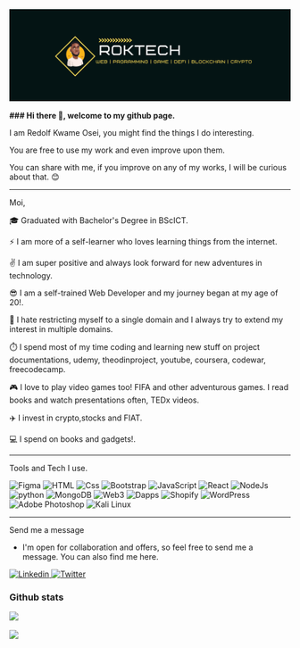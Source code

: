 <img src="/banner0099.png" alt="banner">
<p> <b> ### Hi there 👋, welcome to my github page. </b> </p>
<p> I am Redolf Kwame Osei, you might find the things I do interesting. </p>
<p> You are free to use my work and even improve upon them. </p>
<p> You can share with me, if you improve on any of my works, I will be curious about that. 😊 </p>

---

Moi,

 <p> 🎓 Graduated with Bachelor's Degree in BScICT.</p>
 <p> ⚡ I am more of a self-learner who loves learning things from the internet. </p>
 <p> ✌️ I am super positive and always look forward for new adventures in technology.</p>
 <p> 😎 I am a self-trained Web Developer and my journey began at my age of 20!. </p>
 <p> 👐 I hate restricting myself to a single domain and I always try to extend my interest in multiple domains.</p>
 <p> ⏱️ I spend most of my time coding and learning new stuff on project documentations, udemy, theodinproject, youtube, coursera, codewar, freecodecamp.
 <p> 🎮 I love to play video games too! FIFA and other adventurous games. I read books and watch presentations often, TEDx videos. </p>
 <p> ✈️ I invest in crypto,stocks and FIAT. </p>
 <p> 💻 I spend on books and gadgets!. </p> 


---

Tools and Tech I use. 

<p>
<img alt="Figma" src="https://img.shields.io/badge/Figma-F24E1E?logo=Figma&logoColor=white&style=for-the-badge" /> 
<img alt="HTML" src="https://img.shields.io/badge/HTML-E34F26?logo=html5&logoColor=white&style=for-the-badge" />  
<img alt="Css" src="https://img.shields.io/badge/CSS-1572B6?logo=css3&logoColor=white&style=for-the-badge" /> 
<img alt="Bootstrap" src="https://img.shields.io/badge/Bootstrap-7952b3?logo=Bootstrap&logoColor=white&style=for-the-badge" />  
<img alt="JavaScript" src="https://img.shields.io/badge/JavaScript-F7DF1E?logo=javascript&logoColor=white&style=for-the-badge" />
<img alt="React" src="https://img.shields.io/badge/React-61DAFB?logo=react&logoColor=white&style=for-the-badge" /> 
<img alt="NodeJs" src="https://img.shields.io/badge/NodeJS-339933?logo=node.js&logoColor=white&style=for-the-badge" />
<img alt="python" src="https://img.shields.io/badge/Python-yellow?logo=python&logicColor=white&style=for-the-badge"/> 
<img alt="MongoDB" src="https://img.shields.io/badge/MongoDB-47a248?logo=MongoDB&logoColor=white&style=for-the-badge" />
<img alt="Web3" src="https://img.shields.io/badge/Web3-f16822?logo=Web3.js&logoColor=white&style=for-the-badge" /> 
<img alt="Dapps" src="https://img.shields.io/badge/Dapps-f16822?logo=Dapps&logoColor=white&style=for-the-badge" /> 
<img alt="Shopify" src="https://img.shields.io/badge/Shopify-#7AB55C?logo=Shopify&logoColor=white&style=for-the-badge" />
<img alt="WordPress" src="https://img.shields.io/badge/WordPress-#21759B?logo=WordPress&logoColor=white&style=for-the-badge" />
<img alt="Adobe Photoshop" src="https://img.shields.io/badge/Adobe Photoshop-#31A8FF?logo=Adobe Photoshop&logoColor=white&style=for-the-badge" /> 
<img alt="Kali Linux" src="https://img.shields.io/badge/Kali Linux-#557C94?logo=Kali Linux&logoColor=white&style=for-the-badge" /> 
 
</p>

---

Send me a message
  - I'm open for collaboration and offers, so feel free to send me a message. You can also find me here.
<a href="https://www.linkedin.com/in/redolf">
  <img alt="Linkedin" src="https://img.shields.io/badge/linkedin-0077B5?logo=linkedin&logoColor=white&style=for-the-badge"/>
</a>
<a href="https://twitter.com/redolfosei">
  <img alt="Twitter" src="https://img.shields.io/badge/Twitter-1DA1F2?logo=twitter&logoColor=white&style=for-the-badge"/>
</a>
</p>

### Github stats
<img
  src="https://github-readme-stats.vercel.app/api?username=redolfosei&count_private=true&title_color=FD9047&icon_color=FD9047&text_color=0C2233&custom_title=RedolF+Osei's+GitHub+Stats&show_icons=true"
/>

<img src="https://github-readme-stats.vercel.app/api/top-langs/?username=redolfosei"/>


